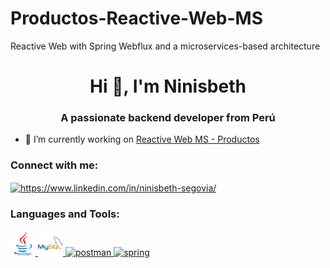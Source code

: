# Productos-Reactive-Web-MS
Reactive Web with Spring Webflux and a microservices-based architecture

<h1 align="center">Hi 👋, I'm Ninisbeth</h1>
<h3 align="center">A passionate backend developer from Perú</h3>

- 🔭 I’m currently working on [Reactive Web MS - Productos](https://github.com/ninisbeth/Productos-Reactive-Web-MS)

<h3 align="left">Connect with me:</h3>
<p align="left">
<a href="https://linkedin.com/in/https://www.linkedin.com/in/ninisbeth-segovia/" target="blank"><img align="center" src="https://raw.githubusercontent.com/rahuldkjain/github-profile-readme-generator/master/src/images/icons/Social/linked-in-alt.svg" alt="https://www.linkedin.com/in/ninisbeth-segovia/" height="30" width="40" /></a>
</p>

<h3 align="left">Languages and Tools:</h3>
<p align="left"> <a href="https://www.java.com" target="_blank" rel="noreferrer"> <img src="https://raw.githubusercontent.com/devicons/devicon/master/icons/java/java-original.svg" alt="java" width="40" height="40"/> </a> <a href="https://www.mysql.com/" target="_blank" rel="noreferrer"> <img src="https://raw.githubusercontent.com/devicons/devicon/master/icons/mysql/mysql-original-wordmark.svg" alt="mysql" width="40" height="40"/> </a> <a href="https://postman.com" target="_blank" rel="noreferrer"> <img src="https://www.vectorlogo.zone/logos/getpostman/getpostman-icon.svg" alt="postman" width="40" height="40"/> </a> <a href="https://spring.io/" target="_blank" rel="noreferrer"> <img src="https://www.vectorlogo.zone/logos/springio/springio-icon.svg" alt="spring" width="40" height="40"/> </a> </p>

